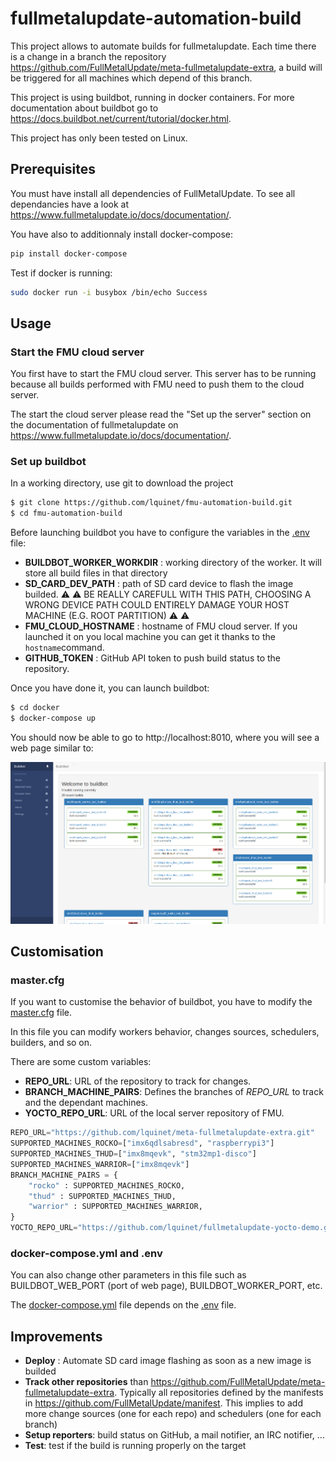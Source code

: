 # fullmetalupdate-automation-build

This project allows to automate builds for fullmetalupdate. Each time there is a change in a branch the repository https://github.com/FullMetalUpdate/meta-fullmetalupdate-extra, a build will be triggered for all machines which depend of this branch.

This project is using buildbot, running in docker containers. For more documentation about buildbot go to https://docs.buildbot.net/current/tutorial/docker.html.

This project has only been tested on Linux.

## Prerequisites

You must have install all dependencies of FullMetalUpdate. To see all dependancies have a look at https://www.fullmetalupdate.io/docs/documentation/.

You have also to additionnaly install docker-compose:

```sh
pip install docker-compose
```

Test if docker is running:

```sh
sudo docker run -i busybox /bin/echo Success
```

## Usage

### Start the FMU cloud server

You first have to start the FMU cloud server. This server has to be running because all builds performed with FMU need to push them to the cloud server. 

The start the cloud server please read the "Set up the server" section on the documentation of fullmetalupdate on https://www.fullmetalupdate.io/docs/documentation/.

### Set up buildbot

In a working directory, use git to download the project

```sh
$ git clone https://github.com/lquinet/fmu-automation-build.git
$ cd fmu-automation-build
```

Before launching buildbot you have to configure the variables in the [.env](docker/master/.env) file:

* **BUILDBOT_WORKER_WORKDIR** : working directory of the worker. It will store all build files in that directory 
* **SD_CARD_DEV_PATH** : path of SD card device to flash the image builded. :warning: :warning: BE REALLY CAREFULL WITH THIS PATH, CHOOSING A WRONG DEVICE PATH COULD ENTIRELY DAMAGE YOUR HOST MACHINE (E.G. ROOT PARTITION) :warning: :warning:
* **FMU_CLOUD_HOSTNAME** : hostname of FMU cloud server. If you launched it on you local machine you can get it thanks to the `hostname`command.
* **GITHUB_TOKEN** : GitHub API token to push build status to the repository.

Once you have done it, you can launch buildbot:

```sh
$ cd docker
$ docker-compose up
```
You should now be able to go to http://localhost:8010, where you will see a web page similar to:

![Image not found](images/index.png)

## Customisation

### master.cfg

If you want to customise the behavior of buildbot, you have to modify the [master.cfg](master.cfg) file.

In this file you can modify workers behavior, changes sources, schedulers, builders, and so on.

There are some custom variables:

* **REPO_URL**: URL of the repository to track for changes.
* **BRANCH_MACHINE_PAIRS**: Defines the branches of *REPO_URL* to track and the dependant machines.
* **YOCTO_REPO_URL**: URL of the local server repository of FMU.

```python
REPO_URL="https://github.com/lquinet/meta-fullmetalupdate-extra.git"
SUPPORTED_MACHINES_ROCKO=["imx6qdlsabresd", "raspberrypi3"]
SUPPORTED_MACHINES_THUD=["imx8mqevk", "stm32mp1-disco"]
SUPPORTED_MACHINES_WARRIOR=["imx8mqevk"]
BRANCH_MACHINE_PAIRS = {
    "rocko" : SUPPORTED_MACHINES_ROCKO,
    "thud" : SUPPORTED_MACHINES_THUD,
    "warrior" : SUPPORTED_MACHINES_WARRIOR,
}
YOCTO_REPO_URL="https://github.com/lquinet/fullmetalupdate-yocto-demo.git"
```

### docker-compose.yml and .env

You can also change other parameters in this file such as BUILDBOT_WEB_PORT (port of web page), BUILDBOT_WORKER_PORT, etc.

The [docker-compose.yml](docker/master/docker-compose.yml) file depends on the [.env](docker/master/.env) file.

## Improvements

* **Deploy** : Automate SD card image flashing as soon as a new image is builded
* **Track other repositories** than https://github.com/FullMetalUpdate/meta-fullmetalupdate-extra. Typically all repositories defined by the manifests in https://github.com/FullMetalUpdate/manifest. This implies to add more change sources (one for each repo) and schedulers (one for each branch)
* **Setup reporters**: build status on GitHub, a mail notifier, an IRC notifier, ...
* **Test**: test if the build is running properly on the target